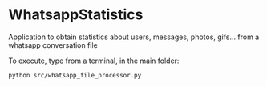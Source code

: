 # WhatsappStatistics
Application to obtain statistics about users, messages, photos, gifs... from a whatsapp conversation file

To execute, type from a terminal, in the main folder:
```
python src/whatsapp_file_processor.py
```
